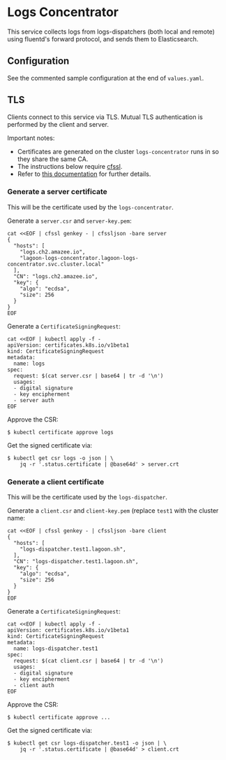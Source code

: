 # Logs Concentrator

This service collects logs from logs-dispatchers (both local and remote) using
fluentd's forward protocol, and sends them to Elasticsearch.

## Configuration

See the commented sample configuration at the end of `values.yaml`.

## TLS

Clients connect to this service via TLS. Mutual TLS authentication is performed by the client and server.

Important notes:

* Certificates are generated on the cluster `logs-concentrator` runs in so they share the same CA.
* The instructions below require [cfssl](https://github.com/cloudflare/cfssl).
* Refer to [this documentation](https://kubernetes.io/docs/tasks/tls/managing-tls-in-a-cluster/#create-a-certificate-signing-request) for further details.

### Generate a server certificate

This will be the certificate used by the `logs-concentrator`.

Generate a `server.csr` and `server-key.pem`:
```
cat <<EOF | cfssl genkey - | cfssljson -bare server
{
  "hosts": [
    "logs.ch2.amazee.io",
    "lagoon-logs-concentrator.lagoon-logs-concentrator.svc.cluster.local"
  ],
  "CN": "logs.ch2.amazee.io",
  "key": {
    "algo": "ecdsa",
    "size": 256
  }
}
EOF
```

Generate a `CertificateSigningRequest`:
```
cat <<EOF | kubectl apply -f -
apiVersion: certificates.k8s.io/v1beta1
kind: CertificateSigningRequest
metadata:
  name: logs
spec:
  request: $(cat server.csr | base64 | tr -d '\n')
  usages:
  - digital signature
  - key encipherment
  - server auth
EOF
```

Approve the CSR:
```
$ kubectl certificate approve logs
```

Get the signed certificate via:
```
$ kubectl get csr logs -o json | \
    jq -r '.status.certificate | @base64d' > server.crt
```

### Generate a client certificate

This will be the certificate used by the `logs-dispatcher`.

Generate a `client.csr` and `client-key.pem` (replace `test1` with the cluster name:
```
cat <<EOF | cfssl genkey - | cfssljson -bare client
{
  "hosts": [
    "logs-dispatcher.test1.lagoon.sh",
  ],
  "CN": "logs-dispatcher.test1.lagoon.sh",
  "key": {
    "algo": "ecdsa",
    "size": 256
  }
}
EOF
```

Generate a `CertificateSigningRequest`:
```
cat <<EOF | kubectl apply -f -
apiVersion: certificates.k8s.io/v1beta1
kind: CertificateSigningRequest
metadata:
  name: logs-dispatcher.test1
spec:
  request: $(cat client.csr | base64 | tr -d '\n')
  usages:
  - digital signature
  - key encipherment
  - client auth
EOF
```

Approve the CSR:
```
$ kubectl certificate approve ...
```

Get the signed certificate via:
```
$ kubectl get csr logs-dispatcher.test1 -o json | \
    jq -r '.status.certificate | @base64d' > client.crt
```
